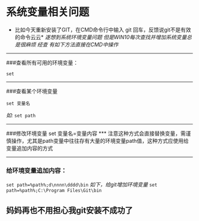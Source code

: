 # 系统变量相关问题

* 比如今天重新安装了GIT，在CMD命令行中输入 git 回车，反馈说git不是有效的命令云云*
*遂想到系统环境变量问题*
*但是WIN10每次查找并增加系统变量总是很麻烦*
*经查 有如下方法直接在CMD中操作*
***
###查看所有可用的环境变量：
```
set
```
___
###查看某个环境变量
```
set 变量名
```
*如:*
 ```set path```
___
###修改环境变量 set 变量名=变量内容
*** 注意这种方式会直接替换变量，需谨慎操作，尤其是path变量中往往存有大量的环境变量path值，这种方式应使用给变量追加内容的方式
***

### 给环境变量追加内容：
```set path=%path%;d\nnnn\dddd\bin```
*如下，给git增加环境变量*
```set path=%path%;C:\Program Files\Git\bin```
## 妈妈再也不用担心我git安装不成功了